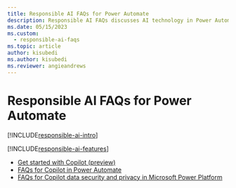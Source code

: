 ```yaml
---
title: Responsible AI FAQs for Power Automate
description: Responsible AI FAQs discusses AI technology in Power Automate and the key considerations for making use of this technology responsibly.
ms.date: 05/15/2023
ms.custom: 
  - responsible-ai-faqs
ms.topic: article
author: kisubedi
ms.author: kisubedi
ms.reviewer: angieandrews
---
```


# Responsible AI FAQs for Power Automate

[!INCLUDE[responsible-ai-intro](./includes/responsible-ai-intro.md)]

[!INCLUDE[responsible-ai-features](./includes/responsible-ai-features.md)]

- [Get started with Copilot (preview)](get-started-with-copilot.md)
- [FAQs for Copilot in Power Automate](faqs-copilot.md)
- [FAQs for Copilot data security and privacy in Microsoft Power Platform](/power-platform/transparency-note-copilot-data-security-privacy)
